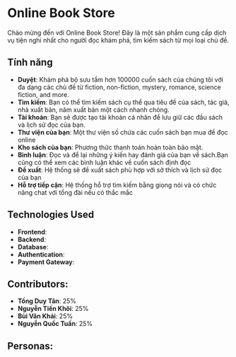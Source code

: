 # Online Book Store

Chào mừng đến với Online Book Store! Đây là một sản phẩm cung cấp dịch vụ tiện nghi nhất cho người đọc khám phá, tìm kiếm sách từ mọi loại chủ đề.

## Tính năng

- **Duyệt**: Khám phá bộ sưu tầm hơn 100000 cuốn sách của chúng tôi với đa dạng các chủ đề từ fiction, non-fiction, mystery, romance, science fiction, and more.
- **Tìm kiếm**: Bạn có thể tìm kiếm sách cụ thể qua tiêu đề của sách, tác giả, nhà xuất bản, năm xuất bản một cách nhanh chóng.
- **Tài khoản**: Bạn sẽ được tạo tài khoản cá nhân để lưu giữ các đầu sách và lịch sử đọc của bạn.
- **Thư viện của bạn**: Một thư viện số chứa các cuốn sách bạn mua để đọc online
- **Kho sách của bạn**: Phương thức thanh toán hoàn toàn bảo mật.
- **Bình luận**: Đọc và để lại những ý kiến hay đánh giá của bạn về sách.Bạn cũng có thể xem các bình luận khác về cuốn sách định đọc
- **Đề xuất**: Hệ thống sẽ đề xuất sách phù hợp với sở thích và lịch sử đọc của bạn
- **Hỗ trợ tiếp cận**: Hệ thống hỗ trợ tìm kiếm bằng giọng nói và có chức năng chat với tổng đài nếu có thắc mắc

## Technologies Used

- **Frontend**: 
- **Backend**: 
- **Database**:
- **Authentication**:
- **Payment Gateway**:

## Contributors:
- **Tống Duy Tân**: 25%
- **Nguyễn Tiến Khôi**: 25%
- **Bùi Văn Khải**: 25%
- **Nguyễn Quốc Tuấn**: 25% 
## Personas: